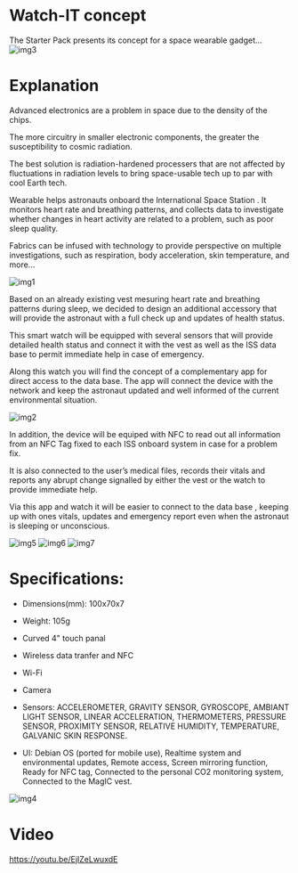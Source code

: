 # Watch-IT concept
The Starter Pack presents its concept for a space wearable gadget...
![img3](https://github.com/meriamgaied9/watch-it-concept/blob/master/img3.jpg)

# Explanation

Advanced electronics are a problem in space due to the density of the chips. 

The more circuitry in smaller electronic components, 
the greater the susceptibility to cosmic radiation. 

The best solution is radiation-hardened processers that are not affected 
by fluctuations in radiation levels to bring space-usable tech up to par with cool Earth tech.

Wearable helps astronauts onboard the International Space Station . 
It monitors heart rate and breathing patterns, and collects data to investigate whether 
changes in heart activity are related to a problem, such as poor sleep quality. 

Fabrics can be infused with technology to provide perspective on multiple investigations, 
such as respiration, body acceleration, skin temperature, and more...

![img1](https://github.com/meriamgaied9/watch-it-concept/blob/master/img1.jpg)


Based on an already existing vest mesuring heart rate and breathing patterns during sleep, 
we decided to design an additional accessory that will provide the astronaut with a full check 
up and  updates of health status.

This smart watch will be equipped with several sensors that will provide detailed health status 
and connect it with the vest as well as the ISS data base to permit immediate help in case of emergency.

Along this watch you will find the concept of a complementary app for direct access to the data base.
The app will connect the device with the network and keep the astronaut updated and well informed of 
the current environmental situation. 

![img2](https://github.com/meriamgaied9/watch-it-concept/blob/master/img2.jpg)

In addition, the device will be equiped with NFC to read out all information from an NFC Tag fixed to each ISS onboard system in case for a problem fix.

It is also connected to the user’s medical files, records their vitals and reports any abrupt change 
signalled by either the vest or the watch to provide immediate help.

Via this app and watch it will be easier to connect to the data base , keeping up with ones vitals, 
updates and emergency report even when the astronaut is sleeping or unconscious. 

![img5](https://github.com/meriamgaied9/watch-it-concept/blob/master/img5.png)
![img6](https://github.com/meriamgaied9/watch-it-concept/blob/master/img6.png)
![img7](https://github.com/meriamgaied9/watch-it-concept/blob/master/img7.1.png)

# Specifications:

- Dimensions(mm): 100x70x7
- Weight: 105g

- Curved 4" touch panal
- Wireless data tranfer and NFC
- Wi-Fi
- Camera

- Sensors:
    ACCELEROMETER,
    GRAVITY SENSOR,
    GYROSCOPE,
    AMBIANT LIGHT SENSOR,
    LINEAR ACCELERATION,
    THERMOMETERS,
    PRESSURE SENSOR,
    PROXIMITY SENSOR,
    RELATIVE HUMIDITY,
    TEMPERATURE,
    GALVANIC SKIN RESPONSE.

- UI:
    Debian OS (ported for mobile use),
    Realtime system and environmental updates,
    Remote access,
    Screen mirroring function,
    Ready for NFC tag,
    Connected to the personal CO2 monitoring system,
    Connected to the MagIC vest.

![img4](https://github.com/meriamgaied9/watch-it-concept/blob/master/img4.jpg)

# Video

https://youtu.be/EjIZeLwuxdE
